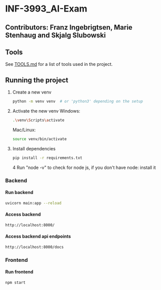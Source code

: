 # INF-3993_AI-Exam

## Contributors: Franz Ingebrigtsen, Marie Stenhaug and Skjalg Slubowski

## Tools

See [TOOLS.md](TOOLS.md) for a list of tools used in the project.

## Running the project

1. Create a new venv

   ```bash
   python -m venv venv  # or 'python3' depending on the setup
   ```

2. Activate the new venv
   Windows:

   ```bash
   .\venv\Scripts\activate
   ```

   Mac/Linux:

   ```bash
   source venv/bin/activate
   ```

3. Install dependencies

   ```bash
   pip install -r requirements.txt
   ```

   4 Run "node -v" to check for node js, if you don't have node: install it

### Backend

#### Run backend

```bash
uvicorn main:app --reload
```

#### Access backend

```bash
http://localhost:8000/
```

#### Access backend api endpoints

```bash
http://localhost:8000/docs
```

### Frontend

#### Run frontend

```bash
npm start

```
